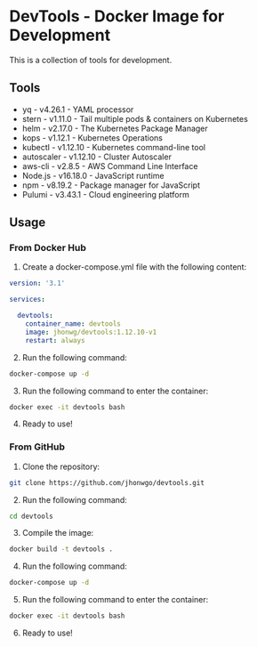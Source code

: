 # DevTools - Docker Image for Development

This is a collection of tools for development. 

## Tools

- yq - v4.26.1 - YAML processor
- stern - v1.11.0 - Tail multiple pods & containers on Kubernetes
- helm - v2.17.0 - The Kubernetes Package Manager
- kops - v1.12.1 - Kubernetes Operations
- kubectl - v1.12.10 - Kubernetes command-line tool
- autoscaler - v1.12.10 - Cluster Autoscaler
- aws-cli - v2.8.5 - AWS Command Line Interface
- Node.js - v16.18.0 - JavaScript runtime
- npm - v8.19.2 - Package manager for JavaScript
- Pulumi - v3.43.1 - Cloud engineering platform

## Usage

### From Docker Hub

1. Create a docker-compose.yml file with the following content:

```yaml
version: '3.1'

services:

  devtools:
    container_name: devtools
    image: jhonwg/devtools:1.12.10-v1
    restart: always
```
2. Run the following command:

```bash
docker-compose up -d
```
3. Run the following command to enter the container:

```bash
docker exec -it devtools bash
```
4. Ready to use!

### From GitHub

1. Clone the repository:

```bash
git clone https://github.com/jhonwgo/devtools.git
```
2. Run the following command:

```bash
cd devtools
```
3. Compile the image:

```bash
docker build -t devtools .
```
4. Run the following command:
```bash
docker-compose up -d
```
5. Run the following command to enter the container:

```bash
docker exec -it devtools bash
```
6. Ready to use!

